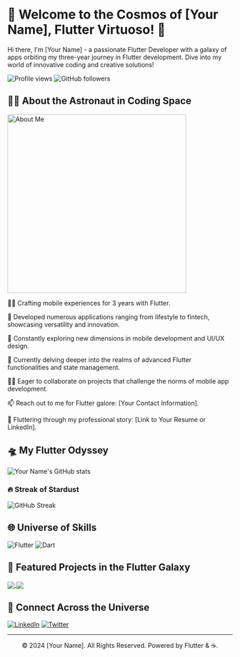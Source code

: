 # 🌌 Welcome to the Cosmos of [Your Name], Flutter Virtuoso! 🚀

Hi there, I'm [Your Name] - a passionate Flutter Developer with a galaxy of apps orbiting my three-year journey in Flutter development. Dive into my world of innovative coding and creative solutions!

![Profile views](https://gpvc.arturio.dev/yourusername)
![GitHub followers](https://img.shields.io/github/followers/yourusername?style=social)

## 🧑‍🚀 About the Astronaut in Coding Space
<!-- Add a unique or themed image or animated GIF -->
<img src="https://example.com/your-unique-image-or-gif-url.gif" alt="About Me" width="400" />

👨‍💻 Crafting mobile experiences for 3 years with Flutter.

🌟 Developed numerous applications ranging from lifestyle to fintech, showcasing versatility and innovation.

🔭 Constantly exploring new dimensions in mobile development and UI/UX design.

🌱 Currently delving deeper into the realms of advanced Flutter functionalities and state management.

👯‍♂️ Eager to collaborate on projects that challenge the norms of mobile app development.

📫 Reach out to me for Flutter galore: [Your Contact Information].

🔗 Fluttering through my professional story: [Link to Your Resume or LinkedIn].

## 🛸 My Flutter Odyssey
![Your Name's GitHub stats](https://github-readme-stats.vercel.app/api?username=yourusername&show_icons=true&theme=vision-friendly-dark)

### 🔥 Streak of Stardust
![GitHub Streak](http://github-readme-streak-stats.herokuapp.com?user=yourusername&theme=neon-palenight&background=000000)

## 🌐 Universe of Skills
<!-- Add skill badges or icons -->
![Flutter](https://img.shields.io/badge/-Flutter-02569B?style=flat&logo=flutter)
![Dart](https://img.shields.io/badge/-Dart-0175C2?style=flat&logo=dart)
<!-- Add more skills relevant to your expertise -->

## 🚀 Featured Projects in the Flutter Galaxy
<a href="https://github.com/yourusername/your-best-repo">
  <img align="center" src="https://github-readme-stats.vercel.app/api/pin/?username=yourusername&repo=your-best-repo&theme=algolia" />
</a>
<a href="https://github.com/yourusername/another-repo">
  <img align="center" src="https://github-readme-stats.vercel.app/api/pin/?username=yourusername&repo=another-repo&theme=algolia" />
</a>

## 📡 Connect Across the Universe
[![LinkedIn](https://img.shields.io/badge/-LinkedIn-0077B5?style=flat&logo=LinkedIn&logoColor=white)](https://www.linkedin.com/in/your-linkedin/)
[![Twitter](https://img.shields.io/badge/-Twitter-1DA1F2?style=flat&logo=Twitter&logoColor=white)](https://twitter.com/your-twitter)

---

<p align="center">© 2024 [Your Name]. All Rights Reserved. Powered by Flutter & ☕.</p>
